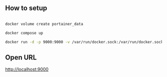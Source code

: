 ## How to setup
```sh

docker volume create portainer_data

docker compose up

docker run -d -p 9000:9000 -v /var/run/docker.sock:/var/run/docker.sock -v portainer_data:/portainer_data portainer/portainer
```

## Open URL
[http://localhost:9000](http://localhost:9000)